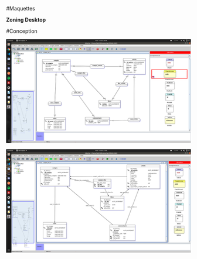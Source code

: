 #Maquettes

**Zoning Desktop**

#Conception


![MCD](MCD&UML/MCD/MCDGRAM.png)


![MLD](MCD&UML/MCD/MLDGRAM.png)


